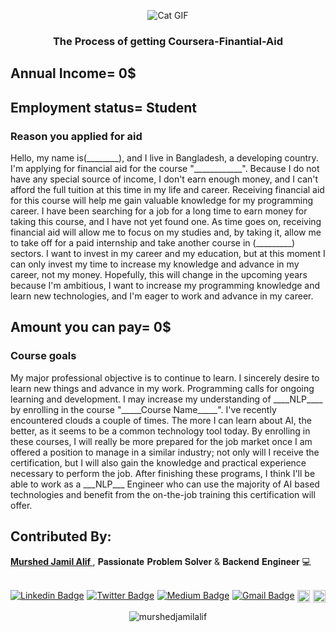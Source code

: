 <p align="center">
  <img src="https://media.giphy.com/media/vFKqnCdLPNOKc/giphy.gif" alt="Cat GIF">
</p>


<h3 align="center">The Process of getting Coursera-Finantial-Aid</h3>
<p><h2>Annual Income= 0$</h2></p>
<p><h2>Employment status= Student</h2></p>

<h3>Reason you applied for aid</h3>
<p>
Hello, my name is(________), and I live in Bangladesh, a developing country. I'm applying for financial aid for the course "____________". Because I do not have any special source of income, I don't earn enough money, and I can't afford the full tuition at this time in my life and career. Receiving financial aid for this course will help me gain valuable knowledge for my programming career. I have been searching for a job for a long time to earn money for taking this course, and I have not yet found one. As time goes on, receiving financial aid will allow me to focus on my studies and, by taking it, allow me to take off for a paid internship and take another course in (_________) sectors. I want to invest in my career and my education, but at this moment I can only invest my time to increase my knowledge and advance in my career, not my money. Hopefully, this will change in the upcoming years because I'm ambitious, I want to increase my programming knowledge and learn new technologies, and I'm eager to work and advance in my career.
</p>

<p><h2>Amount you can pay= 0$ </h2></p>

<h3>Course goals</h3>
<p>
  My major professional objective is to continue to learn. I sincerely desire to learn new things and advance in my work. Programming calls for ongoing learning and development. I may increase my understanding of ____NLP____ by enrolling in the course "_____Course Name_____". I've recently encountered clouds a couple of times. The more I can learn about AI, the better, as it seems to be a common technology tool today. By enrolling in these courses, I will really be more prepared for the job market once I am offered a position to manage in a similar industry; not only will I receive the certification, but I will also gain the knowledge and practical experience necessary to perform the job. After finishing these programs, I think I'll be able to work as a ___NLP___ Engineer who can use the majority of AI based technologies and benefit from the on-the-job training this certification will offer.

</p>


<h2>Contributed By:</h2>
<a © href="https://github.com/murshedjamilalif"><b> Murshed Jamil Alif </b></a> <a>, 𝐏𝐚𝐬𝐬𝐢𝐨𝐧𝐚𝐭𝐞 𝐏𝐫𝐨𝐛𝐥𝐞𝐦 𝐒𝐨𝐥𝐯𝐞𝐫 & 𝐁𝐚𝐜𝐤𝐞𝐧𝐝 𝐄𝐧𝐠𝐢𝐧𝐞𝐞𝐫 💻</a>
<br>
<br>

<p align="center" style="display: flex; justify-content: space-between; max-width: 800px;">
    <a href="https://www.linkedin.com/in/murshed-jamil-alif/" rel="nofollow">
        <img src="https://img.shields.io/badge/murshedjamilalif-blue?style=flat-square&logo=Linkedin&logoColor=white&link=https://www.linkedin.com/in/murshed-jamil-alif/" alt="Linkedin Badge">
    </a>

  <a href="https://twitter.com/@murshed_jamil" rel="nofollow">
      <img src="https://img.shields.io/badge/-@murshed_jamil-1ca0f1?style=flat-square&labelColor=1ca0f1&logo=twitter&logoColor=white&link=https://twitter.com/@murshed_jamil" alt="Twitter Badge">
  </a>

  <a href="https://medium.com/@murshedjamilalif" rel="nofollow">
      <img src="https://img.shields.io/badge/-@murshedjamilalif-03a57a?style=flat-square&labelColor=000000&logo=Medium&link=https://medium.com/@murshedjamilalif/" alt="Medium Badge">
  </a>

  <a href="mailto:murshedjamilalif@gmail.com">
      <img src="https://img.shields.io/badge/-murshedjamilalif@gmail.com-c14438?style=flat-square&logo=Gmail&logoColor=white&link=mailto:murshedjamilalif@gmail.com" alt="Gmail Badge">
  </a>

  <a href="https://github.com/murshedjamilalif">
      <img alt="followers" title="Follow me on Github" src="https://img.shields.io/github/followers/murshedjamilalif?color=236ad3&style=for-the-badge&logo=github&label=Follow" height="20"/>
  </a>
  
  <a>
  <img src="https://img.shields.io/twitter/follow/murshed_jamil?style=for-the-badge&logo=Twitter&label=Murshed%20Jamil%20Alif"height="20" /> 
  </a>
</p>
<p align="center"> <img src="https://komarev.com/ghpvc/?username=murshedjamilalif&label=Profile%20views&color=0e75b6&style=flat" alt="murshedjamilalif" /> </p>
